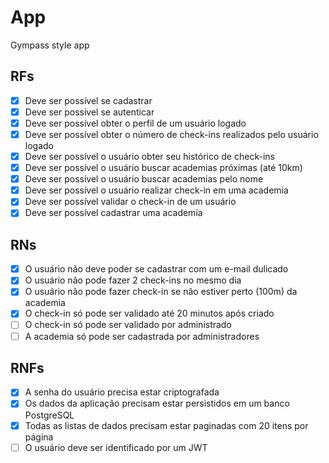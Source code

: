 # App

Gympass style app

## RFs

- [x] Deve ser possível se cadastrar
- [x] Deve ser possível se autenticar
- [x] Deve ser possível obter o perfil de um usuário logado
- [x] Deve ser possível obter o número de check-ins realizados pelo usuário logado
- [x] Deve ser possível o usuário obter seu histórico de check-ins
- [x] Deve ser possível o usuário buscar academias próximas (até 10km)
- [x] Deve ser possível o usuário buscar academias pelo nome
- [x] Deve ser possível o usuário realizar check-in em uma academia
- [x] Deve ser possível validar o check-in de um usuário
- [x] Deve ser possível cadastrar uma academia

## RNs

- [x] O usuário não deve poder se cadastrar com um e-mail dulicado
- [x] O usuário não pode fazer 2 check-ins no mesmo dia
- [x] O usuário não pode fazer check-in se não estiver perto (100m) da academia
- [x] O check-in só pode ser validado até 20 minutos após criado
- [ ] O check-in só pode ser validado por administrado
- [ ] A academia só pode ser cadastrada por administradores

## RNFs

- [x] A senha do usuário precisa estar criptografada
- [x] Os dados da aplicação precisam estar persistidos em um banco PostgreSQL
- [x] Todas as listas de dados precisam estar paginadas com 20 itens por página
- [ ] O usuário deve ser identificado por um JWT
